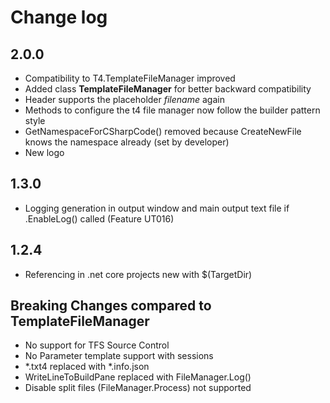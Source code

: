 # Change log

## 2.0.0

- Compatibility to T4.TemplateFileManager improved
- Added class **TemplateFileManager** for better backward compatibility
- Header supports the placeholder $filename$ again
- Methods to configure the t4 file manager now follow the builder pattern style
- GetNamespaceForCSharpCode() removed because CreateNewFile knows the namespace already (set by developer)
- New logo

## 1.3.0

- Logging generation in output window and main output text file if .EnableLog() called (Feature UT016)

## 1.2.4

- Referencing in .net core projects new with $(TargetDir)

## Breaking Changes compared to TemplateFileManager

- No support for TFS Source Control
- No Parameter template support with sessions
- *.txt4 replaced with *.info.json
- WriteLineToBuildPane replaced with FileManager.Log()
- Disable split files (FileManager.Process) not supported

